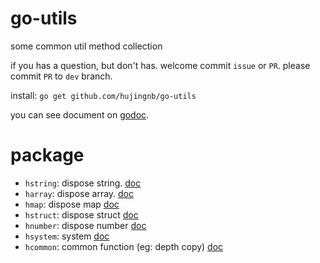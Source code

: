 # go-utils

some common util method collection

if you has a question, but don't has. welcome commit `issue` or `PR`. please commit `PR` to `dev` branch.

install: `go get github.com/hujingnb/go-utils`

you can see document on [godoc](https://pkg.go.dev/github.com/hujingnb/go-utils).

# package 

* `hstring`: dispose string. [doc](hstring/README.en.md)
* `harray`: dispose array. [doc](harray/README.en.md)
* `hmap`: dispose map [doc](hmap/README.en.md)
* `hstruct`: dispose struct [doc](hstruct/README.en.md)
* `hnumber`: dispose number [doc](hnumber/README.en.md)
* `hsystem`: system [doc](hsystem/README.md)
* `hcommon`: common function (eg: depth copy) [doc](./hcommon/README.en.md)